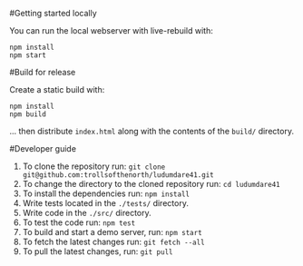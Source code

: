 #Getting started locally

You can run the local webserver with live-rebuild with:

    npm install
	npm start

#Build for release

Create a static build with:

    npm install
	npm build

... then distribute `index.html` along with the contents of the `build/` directory.

#Developer guide
1. To clone the repository run: `git clone git@github.com:trollsofthenorth/ludumdare41.git`
2. To change the directory to the cloned repository run: `cd ludumdare41`
3. To install the dependencies run: `npm install`
4. Write tests located in the `./tests/` directory.
5. Write code in the `./src/` directory.
6. To test the code run: `npm test`
7. To build and start a demo server, run: `npm start`
8. To fetch the latest changes run: `git fetch --all`
9. To pull the latest changes, run: `git pull`